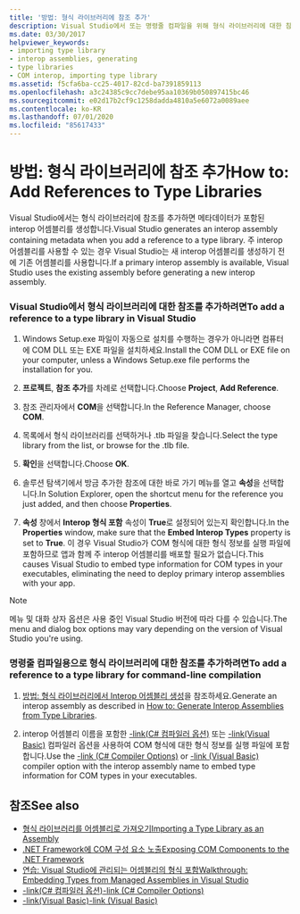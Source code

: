 ```yaml
---
title: '방법: 형식 라이브러리에 참조 추가'
description: Visual Studio에서 또는 명령줄 컴파일을 위해 형식 라이브러리에 대한 참조를 추가하는 방법을 알아봅니다.
ms.date: 03/30/2017
helpviewer_keywords:
- importing type library
- interop assemblies, generating
- type libraries
- COM interop, importing type library
ms.assetid: f5cfa6ba-cc25-4017-82cd-ba7391859113
ms.openlocfilehash: a3c24385c9cc7debe95aa10369b050897415bc46
ms.sourcegitcommit: e02d17b2cf9c1258dadda4810a5e6072a0089aee
ms.contentlocale: ko-KR
ms.lasthandoff: 07/01/2020
ms.locfileid: "85617433"
---
```

# <a name="how-to-add-references-to-type-libraries"></a><span data-ttu-id="46bf9-103">방법: 형식 라이브러리에 참조 추가</span><span class="sxs-lookup"><span data-stu-id="46bf9-103">How to: Add References to Type Libraries</span></span>
<span data-ttu-id="46bf9-104">Visual Studio에서는 형식 라이브러리에 참조를 추가하면 메타데이터가 포함된 interop 어셈블리를 생성합니다.</span><span class="sxs-lookup"><span data-stu-id="46bf9-104">Visual Studio generates an interop assembly containing metadata when you add a reference to a type library.</span></span> <span data-ttu-id="46bf9-105">주 interop 어셈블리를 사용할 수 있는 경우 Visual Studio는 새 interop 어셈블리를 생성하기 전에 기존 어셈블리를 사용합니다.</span><span class="sxs-lookup"><span data-stu-id="46bf9-105">If a primary interop assembly is available, Visual Studio uses the existing assembly before generating a new interop assembly.</span></span>  
  
### <a name="to-add-a-reference-to-a-type-library-in-visual-studio"></a><span data-ttu-id="46bf9-106">Visual Studio에서 형식 라이브러리에 대한 참조를 추가하려면</span><span class="sxs-lookup"><span data-stu-id="46bf9-106">To add a reference to a type library in Visual Studio</span></span>  
  
1. <span data-ttu-id="46bf9-107">Windows Setup.exe 파일이 자동으로 설치를 수행하는 경우가 아니라면 컴퓨터에 COM DLL 또는 EXE 파일을 설치하세요.</span><span class="sxs-lookup"><span data-stu-id="46bf9-107">Install the COM DLL or EXE file on your computer, unless a Windows Setup.exe file performs the installation for you.</span></span>  
  
2. <span data-ttu-id="46bf9-108">**프로젝트**, **참조 추가**를 차례로 선택합니다.</span><span class="sxs-lookup"><span data-stu-id="46bf9-108">Choose **Project**, **Add Reference**.</span></span>  
  
3. <span data-ttu-id="46bf9-109">참조 관리자에서 **COM**을 선택합니다.</span><span class="sxs-lookup"><span data-stu-id="46bf9-109">In the Reference Manager, choose **COM**.</span></span>  
  
4. <span data-ttu-id="46bf9-110">목록에서 형식 라이브러리를 선택하거나 .tlb 파일을 찾습니다.</span><span class="sxs-lookup"><span data-stu-id="46bf9-110">Select the type library from the list, or browse for the .tlb file.</span></span>  
  
5. <span data-ttu-id="46bf9-111">**확인**을 선택합니다.</span><span class="sxs-lookup"><span data-stu-id="46bf9-111">Choose **OK**.</span></span>  
  
6. <span data-ttu-id="46bf9-112">솔루션 탐색기에서 방금 추가한 참조에 대한 바로 가기 메뉴를 열고 **속성**을 선택합니다.</span><span class="sxs-lookup"><span data-stu-id="46bf9-112">In Solution Explorer, open the shortcut menu for the reference you just added, and then choose **Properties**.</span></span>  
  
7. <span data-ttu-id="46bf9-113">**속성** 창에서 **Interop 형식 포함** 속성이 **True**로 설정되어 있는지 확인합니다.</span><span class="sxs-lookup"><span data-stu-id="46bf9-113">In the **Properties** window, make sure that the **Embed Interop Types** property is set to **True**.</span></span> <span data-ttu-id="46bf9-114">이 경우 Visual Studio가 COM 형식에 대한 형식 정보를 실행 파일에 포함하므로 앱과 함께 주 interop 어셈블리를 배포할 필요가 없습니다.</span><span class="sxs-lookup"><span data-stu-id="46bf9-114">This causes Visual Studio to embed type information for COM types in your executables, eliminating the need to deploy primary interop assemblies with your app.</span></span>  
  
> [!NOTE]
> <span data-ttu-id="46bf9-115">메뉴 및 대화 상자 옵션은 사용 중인 Visual Studio 버전에 따라 다를 수 있습니다.</span><span class="sxs-lookup"><span data-stu-id="46bf9-115">The menu and dialog box options may vary depending on the version of Visual Studio you're using.</span></span>  
  
### <a name="to-add-a-reference-to-a-type-library-for-command-line-compilation"></a><span data-ttu-id="46bf9-116">명령줄 컴파일용으로 형식 라이브러리에 대한 참조를 추가하려면</span><span class="sxs-lookup"><span data-stu-id="46bf9-116">To add a reference to a type library for command-line compilation</span></span>  
  
1. <span data-ttu-id="46bf9-117">[방법: 형식 라이브러리에서 Interop 어셈블리 생성](how-to-generate-interop-assemblies-from-type-libraries.md)을 참조하세요.</span><span class="sxs-lookup"><span data-stu-id="46bf9-117">Generate an interop assembly as described in [How to: Generate Interop Assemblies from Type Libraries](how-to-generate-interop-assemblies-from-type-libraries.md).</span></span>  
  
2. <span data-ttu-id="46bf9-118">interop 어셈블리 이름을 포함한 [-link(C# 컴파일러 옵션)](../../csharp/language-reference/compiler-options/link-compiler-option.md) 또는 [-link(Visual Basic)](../../visual-basic/reference/command-line-compiler/link.md) 컴파일러 옵션을 사용하여 COM 형식에 대한 형식 정보를 실행 파일에 포함합니다.</span><span class="sxs-lookup"><span data-stu-id="46bf9-118">Use the [-link (C# Compiler Options)](../../csharp/language-reference/compiler-options/link-compiler-option.md) or [-link (Visual Basic)](../../visual-basic/reference/command-line-compiler/link.md) compiler option with the interop assembly name to embed type information for COM types in your executables.</span></span>  
  
## <a name="see-also"></a><span data-ttu-id="46bf9-119">참조</span><span class="sxs-lookup"><span data-stu-id="46bf9-119">See also</span></span>

- [<span data-ttu-id="46bf9-120">형식 라이브러리를 어셈블리로 가져오기</span><span class="sxs-lookup"><span data-stu-id="46bf9-120">Importing a Type Library as an Assembly</span></span>](importing-a-type-library-as-an-assembly.md)
- [<span data-ttu-id="46bf9-121">.NET Framework에 COM 구성 요소 노출</span><span class="sxs-lookup"><span data-stu-id="46bf9-121">Exposing COM Components to the .NET Framework</span></span>](exposing-com-components.md)
- [<span data-ttu-id="46bf9-122">연습: Visual Studio에 관리되는 어셈블리의 형식 포함</span><span class="sxs-lookup"><span data-stu-id="46bf9-122">Walkthrough: Embedding Types from Managed Assemblies in Visual Studio</span></span>](../../standard/assembly/embed-types-visual-studio.md)
- [<span data-ttu-id="46bf9-123">-link(C# 컴파일러 옵션)</span><span class="sxs-lookup"><span data-stu-id="46bf9-123">-link (C# Compiler Options)</span></span>](../../csharp/language-reference/compiler-options/link-compiler-option.md)
- [<span data-ttu-id="46bf9-124">-link(Visual Basic)</span><span class="sxs-lookup"><span data-stu-id="46bf9-124">-link (Visual Basic)</span></span>](../../visual-basic/reference/command-line-compiler/link.md)
